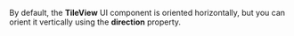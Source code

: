 By&nbsp;default, the **TileView** UI component is&nbsp;oriented horizontally, but you can orient it&nbsp;vertically using the **direction** property.